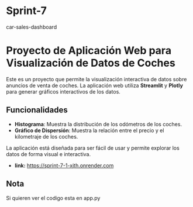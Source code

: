 # Sprint-7
car-sales-dashboard
# Proyecto de Aplicación Web para Visualización de Datos de Coches

Este es un proyecto que permite la visualización interactiva de datos sobre anuncios de venta de coches. La aplicación web utiliza **Streamlit** y **Plotly** para generar gráficos interactivos de los datos.

## Funcionalidades
- **Histograma**: Muestra la distribución de los odómetros de los coches.
- **Gráfico de Dispersión**: Muestra la relación entre el precio y el kilometraje de los coches.

La aplicación está diseñada para ser fácil de usar y permite explorar los datos de forma visual e interactiva.
- **link:** https://sprint-7-1-xjth.onrender.com

## Nota
Si quieren ver el codigo esta en app.py
